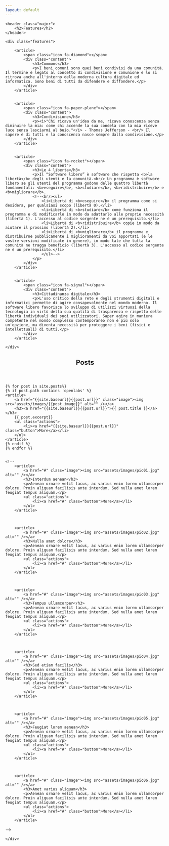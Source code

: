 ```yaml
---
layout: default
---
```


<!-- FEATURE Section-->
<section>

	<header class="major">
		<h2>Features</h2>
	</header>

	<div class="features">

		<article>
			<span class="icon fa-diamond"></span>
			<div class="content">
				<h3>Commons</h3>
				<p>I beni comuni sono quei beni condivisi da una comunità. Il termine è legato al concetto di condivisione e comunione e lo si ritrova anche all'interno della moderna cultura digitale ed informatica. Sono beni di tutti da difendere e diffondere.</p>
			</div>
		</article>


		<article>
			<span class="icon fa-paper-plane"></span>
			<div class="content">
				<h3>Condivisione</h3>
				<p><i>"Chi ricava un'idea da me, ricava conoscenza senza diminuire la mia: come chi accende la sua condela con la mia riceve luce senza lasciarmi al buio."</i> - Thomas Jefferson - <br/> Il sapere è di tutti e la conoscenza nasce sempre dalla condivisione.</p>
			</div>
		</article>


		<article>
			<span class="icon fa-rocket"></span>
			<div class="content">
				<h3>Le 4 liberta</h3>
				<p>Il “Software libero” è software che rispetta <b>la libertà</b> degli utenti e la comunità.<br/> Un programma è software libero se gli utenti del programma godono delle quattro libertà fondamentali: <b>eseguire</b>, <b>studiare</b>, <b>ridistribuire</b> e <b>migliorare</b>.
				<!--<br/><ul>
					<li>Libertà di <b>eseguire</b> il programma come si desidera, per qualsiasi scopo (libertà 0).</li>
					<li>Libertà di <b>studiare</b> come funziona il programma e di modificarlo in modo da adattarlo alle proprie necessità (libertà 1). L'accesso al codice sorgente ne è un prerequisito.</li>
					<li>Libertà di <b>ridistribuire</b> copie in modo da aiutare il prossimo (libertà 2).</li>
					<li>Libertà di <b>migliorare</b> il programma e distribuirne pubblicamente i miglioramenti da voi apportati (e le vostre versioni modificate in genere), in modo tale che tutta la comunità ne tragga beneficio (libertà 3). L'accesso al codice sorgente ne è un prerequisito.</li>
					</ul>-->
				</p>
			</div>
		</article>


		<article>
			<span class="icon fa-signal"></span>
			<div class="content">
				<h3>Cittadinanza digitale</h3>
				<p>L'uso critico della rete e degli strumenti digitali e informatici permette di agire consapevolmente nel mondo moderno. Il software libero favorisce lo sviluppo di utilizzi virtuosi della tecnologia in virtù della sua qualità di trasparenza e rispetto delle libertà individuali dei suoi utilizzatori. Saper agire in maniera competente nel mondo complesso contemporaneo non è più solo un'opzione, ma diventa necessità per proteggere i beni (fisici e intellettuali) di tutti.</p>
			</div>
		</article>

	</div>




<!-- POSTS Section -->
<section>
	<header class="major">
		<h2>Posts</h2>
	</header>
	<div class="posts">

	{% for post in site.posts%}
	{% if post.path contains 'openlabs' %}
	<article>
		<a href="{{site.baseurl}}{{post.url}}" class="image"><img src="assets/images/{{post.image}}" alt="" /></a>
		<h3><a href="{{site.baseurl}}{{post.url}}">{{ post.title }}</a></h3>
		{{ post.excerpt}}
		<ul class="actions">
			<li><a href="{{site.baseurl}}{{post.url}}" class="button">More</a></li>
		</ul>
	</article>
	{% endif %}
	{% endfor %}


	<!--
		<article>
			<a href="#" class="image"><img src="assets/images/pic01.jpg" alt="" /></a>
			<h3>Interdum aenean</h3>
			<p>Aenean ornare velit lacus, ac varius enim lorem ullamcorper dolore. Proin aliquam facilisis ante interdum. Sed nulla amet lorem feugiat tempus aliquam.</p>
			<ul class="actions">
				<li><a href="#" class="button">More</a></li>
			</ul>
		</article>



		<article>
			<a href="#" class="image"><img src="assets/images/pic02.jpg" alt="" /></a>
			<h3>Nulla amet dolore</h3>
			<p>Aenean ornare velit lacus, ac varius enim lorem ullamcorper dolore. Proin aliquam facilisis ante interdum. Sed nulla amet lorem feugiat tempus aliquam.</p>
			<ul class="actions">
				<li><a href="#" class="button">More</a></li>
			</ul>
		</article>



		<article>
			<a href="#" class="image"><img src="assets/images/pic03.jpg" alt="" /></a>
			<h3>Tempus ullamcorper</h3>
			<p>Aenean ornare velit lacus, ac varius enim lorem ullamcorper dolore. Proin aliquam facilisis ante interdum. Sed nulla amet lorem feugiat tempus aliquam.</p>
			<ul class="actions">
				<li><a href="#" class="button">More</a></li>
			</ul>
		</article>



		<article>
			<a href="#" class="image"><img src="assets/images/pic04.jpg" alt="" /></a>
			<h3>Sed etiam facilis</h3>
			<p>Aenean ornare velit lacus, ac varius enim lorem ullamcorper dolore. Proin aliquam facilisis ante interdum. Sed nulla amet lorem feugiat tempus aliquam.</p>
			<ul class="actions">
				<li><a href="#" class="button">More</a></li>
			</ul>
		</article>



		<article>
			<a href="#" class="image"><img src="assets/images/pic05.jpg" alt="" /></a>
			<h3>Feugiat lorem aenean</h3>
			<p>Aenean ornare velit lacus, ac varius enim lorem ullamcorper dolore. Proin aliquam facilisis ante interdum. Sed nulla amet lorem feugiat tempus aliquam.</p>
			<ul class="actions">
				<li><a href="#" class="button">More</a></li>
			</ul>
		</article>



		<article>
			<a href="#" class="image"><img src="assets/images/pic06.jpg" alt="" /></a>
			<h3>Amet varius aliquam</h3>
			<p>Aenean ornare velit lacus, ac varius enim lorem ullamcorper dolore. Proin aliquam facilisis ante interdum. Sed nulla amet lorem feugiat tempus aliquam.</p>
			<ul class="actions">
				<li><a href="#" class="button">More</a></li>
			</ul>
		</article>
-->


	</div>
</section>
